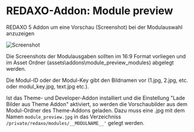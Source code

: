 # REDAXO-Addon: Module preview

REDAXO 5 Addon um eine Vorschau (Screenshot) bei der Modulauswahl anzuzeigen

![Screenshot](https://raw.githubusercontent.com/eaCe/module_preview/assets/screenshot.jpg)

Die Screenshots der Modulausgaben sollten im 16:9 Format vorliegen und im Asset Ordner (assets\addons\module_preview_modules) abgelegt werden.

Die Modul-ID oder der Modul-Key gibt den Bildnamen vor (1.jpg, 2.jpg, etc. oder modul_key.jpg, text.jpg etc.).

Ist das Theme- und Developer-Addon installiert und die Einstellung "Lade Bilder aus Theme Addon" aktiviert, so werden die Vorschaubilder aus dem Modul-Ordner des Theme-Addons geladen. 
Dazu muss eine .jpg mit dem Namen `module_preview.jpg` in das Verzeichniss `/private/redaxo/modules/__MODULNAME__'` gelegt werden.
